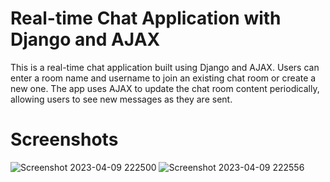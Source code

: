 # Real-time Chat Application with Django and AJAX

This is a real-time chat application built using Django and AJAX. Users can enter a room name and username to join an existing chat room or create a new one. The app uses AJAX to update the chat room content periodically, allowing users to see new messages as they are sent. 

# Screenshots

![Screenshot 2023-04-09 222500](https://user-images.githubusercontent.com/75279465/230795229-f545a8a8-d8ed-45eb-b592-0ccdc54d26a3.png)
![Screenshot 2023-04-09 222556](https://user-images.githubusercontent.com/75279465/230795233-bd4fa25b-6f8e-436e-82db-516e577ec82c.png)
